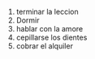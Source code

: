 1. terminar la leccion
2. Dormir
3. hablar con la amore
4. cepillarse los dientes
5. cobrar el alquiler